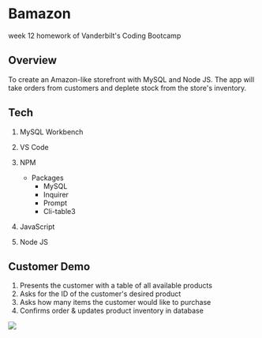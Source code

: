 # Bamazon
week 12 homework of Vanderbilt's Coding Bootcamp

## Overview
To create an Amazon-like storefront with MySQL and Node JS. The app will take orders  from customers and deplete stock from the store's inventory. 

## Tech
1. MySQL Workbench
2. VS Code
3. NPM 
    - Packages
        - MySQL
        - Inquirer
        - Prompt
        - Cli-table3
        
4. JavaScript
5. Node JS

## Customer Demo

1. Presents the customer with a table of all available products
2. Asks for the ID of the customer's desired product
3. Asks how many items the customer would like to purchase
4. Confirms order & updates product inventory in database

<img src= "images/shop.gif">

